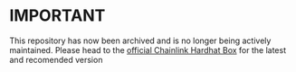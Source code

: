 # **IMPORTANT**
This repository has now been archived and is no longer being actively maintained. Please head to the [official Chainlink Hardhat Box](https://github.com/smartcontractkit/chainlink-hardhat-box) for the latest and recomended version



